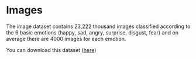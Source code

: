 # Images

The image dataset contains 23,222 thousand images classified according to the 6 basic emotions (happy, sad, angry, surprise, disgust, fear) and on average there are 4000 images for each emotion. 

You can download this dataset ([here](https://drive.google.com/drive/folders/1Kj90aEVoOeS-JPLfN8o27d7R51LdtmEB?usp=sharing))
